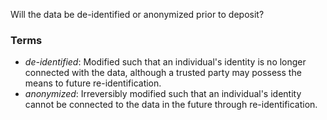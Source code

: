 Will the data be de-identified or anonymized prior to deposit?

### Terms
* *de-identified*: Modified such that an individual's identity is no longer connected with the data, although a trusted party may possess the means to future re-identification.
* *anonymized*: Irreversibly modified such that an individual's identity cannot be connected to the data in the future through re-identification.

